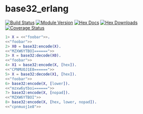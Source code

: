 # base32_erlang

[![Build Status](https://github.com/dnsimple/base32_erlang/actions/workflows/ci.yml/badge.svg)](https://github.com/dnsimple/base32_erlang/actions/workflows/ci.yml)
[![Module Version](https://img.shields.io/hexpm/v/base32.svg)](https://hex.pm/packages/base32)
[![Hex Docs](https://img.shields.io/badge/hex-docs-lightgreen.svg)](https://hexdocs.pm/base32/)
[![Hex Downloads](https://img.shields.io/hexpm/dt/base32.svg?maxAge=2592000)](https://hex.pm/packages/base32)
[![Coverage Status](https://coveralls.io/repos/github/dnsimple/base32_erlang/badge.svg?branch=main)](https://coveralls.io/github/dnsimple/base32_erlang?branch=main)

```erlang
1> X = <<"foobar">>.
<<"foobar">>
2> X0 = base32:encode(X).
<<"MZXW6YTBOI======">>
3> X = base32:decode(X0).
<<"foobar">>
4> X1 = base32:encode(X, [hex]).
<<"CPNMUOJ1E8======">>
5> X = base32:decode(X1, [hex]).
<<"foobar">>
6> base32:encode(X, [lower]).
<<"mzxw6ytboi======">>
7> base32:encode(X, [nopad]).
<<"MZXW6YTBOI">>
8> base32:encode(X, [hex, lower, nopad]).
<<"cpnmuoj1e8">>
```

